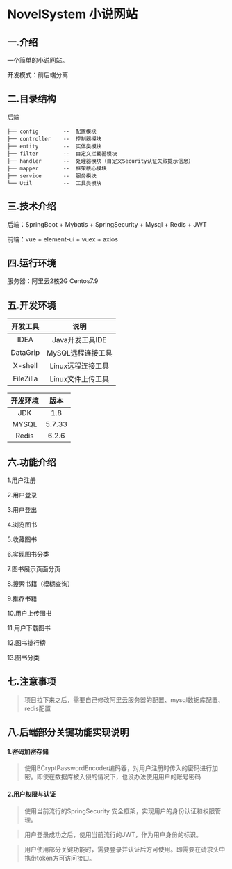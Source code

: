 # NovelSystem 小说网站

## 一.介绍

一个简单的小说网站。

开发模式：前后端分离



## 二.目录结构

后端

```
├── config        --  配置模块
├── controller    --  控制器模块
├── entity        --  实体类模块
├── filter        --  自定义拦截器模块
├── handler       --  处理器模块（自定义Security认证失败提示信息）
├── mapper        --  框架核心模块
├── service       --  服务模块
└── Util          --  工具类模块
```



## 三.技术介绍

后端：SpringBoot + Mybatis + SpringSecurity + Mysql + Redis + JWT

前端：vue + element-ui + vuex + axios



## 四.运行环境

服务器：阿里云2核2G Centos7.9



## 五.开发环境

|开发工具|说明|
|:-:|:-:|
|IDEA|Java开发工具IDE|
|DataGrip|MySQL远程连接工具|
|X-shell|Linux远程连接工具|
|FileZilla|Linux文件上传工具|

|开发环境|版本|
|:-:|:-:|
|JDK|1.8|
|MYSQL|5.7.33|
|Redis|6.2.6|



## 六.功能介绍

1.用户注册

2.用户登录

3.用户登出

4.浏览图书

5.收藏图书

6.实现图书分类

7.图书展示页面分页

8.搜索书籍（模糊查询）

9.推荐书籍

10.用户上传图书

11.用户下载图书

12.图书排行榜

13.图书分类



## 七.注意事项

> 项目拉下来之后，需要自己修改阿里云服务器的配置、mysql数据库配置、redis配置



## 八.后端部分关键功能实现说明

#### 1.密码加密存储

> 使用BCryptPasswordEncoder编码器，对用户注册时传入的密码进行加密。即使在数据库被入侵的情况下，也没办法使用用户的账号密码



#### 2.用户权限与认证

>  使用当前流行的SpringSecurity 安全框架，实现用户的身份认证和权限管理。

>  用户登录成功之后，使用当前流行的JWT，作为用户身份的标识。

> 用户使用部分关键功能时，需要登录并认证后方可使用。即需要在请求头中携带token方可访问接口。

